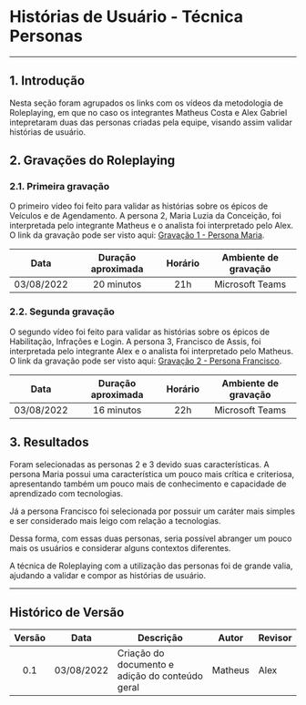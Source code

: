 # Histórias de Usuário - Técnica Personas
***

## 1. Introdução

Nesta seção foram agrupados os links com os vídeos da metodologia de Roleplaying, em que no caso os integrantes Matheus Costa e Alex Gabriel intepretaram duas das personas criadas pela equipe, visando assim validar histórias de usuário.

## 2. Gravações do Roleplaying

### 2.1. Primeira gravação
O primeiro vídeo foi feito para validar as histórias sobre os épicos de Veículos e de Agendamento. A persona 2, Maria Luzia da Conceição, foi interpretada pelo integrante Matheus e o analista foi interpretado pelo Alex. O link da gravação pode ser visto aqui: [Gravação 1 - Persona Maria](https://unbbr-my.sharepoint.com/:v:/g/personal/200056603_aluno_unb_br/EfU8XGY65-VMku7I3RwHGSUBGayY0B_7IvSk1FakOSVNLQ).

| Data | Duração aproximada | Horário | Ambiente de gravação |
|:----:|:------------------:|:-------:|:--------------------:|
| 03/08/2022 | 20 minutos | 21h | Microsoft Teams |


### 2.2. Segunda gravação
O segundo vídeo foi feito para validar as histórias sobre os épicos de Habilitação, Infrações e Login. A persona 3, Francisco de Assis, foi interpretada pelo integrante Alex e o analista foi interpretado pelo Matheus. O link da gravação pode ser visto aqui: [Gravação 2 - Persona Francisco](https://unbbr-my.sharepoint.com/:v:/g/personal/200056603_aluno_unb_br/EUutTcvGj0RHlkbA8Z8jWRYBDh1S5L4nd2cDrt6Ey_GVHg).

| Data | Duração aproximada | Horário | Ambiente de gravação |
|:----:|:------------------:|:-------:|:--------------------:|
| 03/08/2022 | 16 minutos | 22h | Microsoft Teams |

## 3. Resultados

Foram selecionadas as personas 2 e 3 devido suas características. A persona Maria possui uma característica um pouco mais crítica e criteriosa, apresentando também um pouco mais de conhecimento e capacidade de aprendizado com tecnologias.

Já a persona Francisco foi selecionada por possuir um caráter mais simples e ser considerado mais leigo com relação a tecnologias.

Dessa forma, com essas duas personas, seria possível abranger um pouco mais os usuários e considerar alguns contextos diferentes.

A técnica de Roleplaying com a utilização das personas foi de grande valia, ajudando a validar e compor as histórias de usuário.

***
## Histórico de Versão
|  Versão   | Data       | Descrição           | Autor  | Revisor|
|:---------:|------------|---------------------|--------|--------|
| 0.1 | 03/08/2022 | Criação do documento e adição do conteúdo geral | Matheus | Alex |